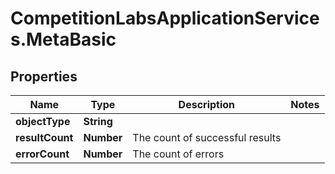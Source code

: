 # CompetitionLabsApplicationServices.MetaBasic

## Properties

Name | Type | Description | Notes
------------ | ------------- | ------------- | -------------
**objectType** | **String** |  | 
**resultCount** | **Number** | The count of successful results | 
**errorCount** | **Number** | The count of errors | 


